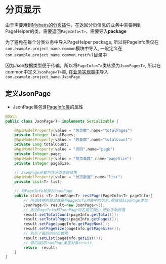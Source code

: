 # 分页显示

由于需要用到[Mybatis的分页插件](mybatis-pagehelper.md)，在返回分页信息的业务中需要用到PageHelper的类，需要返回`PageInfo<T>`，需要导入**package**

为了避免在每个分类业务中导入PageHelper package, 所以将PageInfo<T>类仅在`com.example.project_name.common`模块中导入, 一般定义在`com.example.project_name.common.restful`目录中

因为Json数据类型便于传输，所以将`PageInfo<T>`类转换为`JsonPage<T>`, 所以在common中定义`JsonPage<T>`类, 在[业务实现类中](springboot-project-workflow-service.md#实现类)导入`com.example.project_name.JsonPage`

## 定义JsonPage

- JsonPage类包含[PageInfo类](../mybatis-pagehelper.md#pageinfo类)的属性

```java
@Data
public class JsonPage<T> implements Serializable {

    @ApiModelProperty(value = "总页数",name="totalPages")
    private Integer totalPages;
    @ApiModelProperty(value = "总条数",name="totalCount")
    private Long totalCount;
    @ApiModelProperty(value = "页码",name="page")
    private Integer page;
    @ApiModelProperty(value = "每页条数",name="pageSize")
    private Integer pageSize;

    // JsonPage还要包含分页查询结果
    @ApiModelProperty(value = "分页数据",name="list")
    private List<T> list;

    // 将PageInfo转换为JsonPage
    public static <T> JsonPage<T> restPage(PageInfo<T> pageInfo){
        // 所谓转换的意思就是将pageInfo对象中的信息,赋值给JsonPage类型
        JsonPage<T> result=new JsonPage<>();
        // 因为PageInfo和JsonPage同名属性较少,所以手动赋值
        result.setTotalCount(pageInfo.getTotal());
        result.setTotalPages(pageInfo.getPages());
        result.setPage(pageInfo.getPageNum());
        result.setPageSize(pageInfo.getPageSize());
        // 别忘了最后的分页数据
        result.setList(pageInfo.getList());
        // 最后返回JsonPage类型对象result
        return  result;
    }
}
```